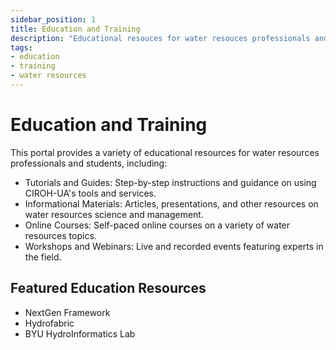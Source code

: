 ```yaml
---
sidebar_position: 1
title: Education and Training 
description: "Educational resouces for water resouces professionals and students"
tags:
- education
- training
- water resources
---
```

# Education and Training

This portal provides a variety of educational resources for water resources professionals and students, including:

- Tutorials and Guides: Step-by-step instructions and guidance on using CIROH-UA's tools and services.
- Informational Materials: Articles, presentations, and other resources on water resources science and management.
- Online Courses: Self-paced online courses on a variety of water resources topics.
- Workshops and Webinars: Live and recorded events featuring experts in the field.

## Featured Education Resources

- NextGen Framework
- Hydrofabric
- BYU HydroInformatics Lab